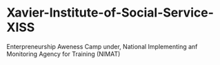 # Xavier-Institute-of-Social-Service-XISS
Enterpreneurship Aweness Camp under, National Implementing anf Monitoring Agency for Training (NIMAT) 
